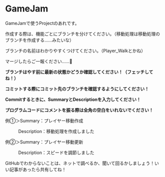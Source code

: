# GameJam
GameJamで使うProjectのあれです。

作成する際は、機能ごとにブランチを分けてください。（移動処理は移動処理のブランチを作成する……みたいな）

ブランチの名前はわかりやすくつけてください。（Player_Walkとかね）

マージしたらご一報ください……🥺

**ブランチはやす前に最新の状態かどうか確認してください！（フェッチしてね！）**

**コミットする際にコミット先のブランチを確認するようにしてください！**

**Commitするときに、SummaryとDescriptionを入力してください！**

**プログラムコードにコメントを振る際は全角の空白をいれないでください！**

例①＞Summary：プレイヤー移動作成

　　　Description：移動処理を作成しました
  
例②＞Summary：プレイヤー移動更新

　　　Description：スピードを調節しました

GitHubでわからないことは、ネットで調べるか、聞いて回るかしましょう！いい記事があったら共有してね！

